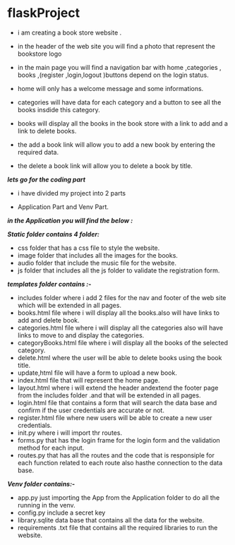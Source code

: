 # flaskProject
- i am creating a book store website .
- in the header of the web site you will find a photo that represent the bookstore logo

- in the main page you will find a navigation bar with home ,categories , books ,(register ,login,logout )buttons depend on the login status.
- home will only has a welcome message  and some informations.
- categories will have data for each category and a button to see all the books insdide this category.
- books will display all the books in the book store with a link to add and a link to delete books.
- the add a book link will allow you to add a new book by entering the required data.
- the delete a book link will allow you to delete a book by title.

*********************lets go for the coding part*********************
- i have divided my project into 2 parts

- Application Part and Venv Part.



*********************in the Application you will find the below :*********************

*********************Static folder contains 4 folder:*********************
- css folder that has a css file to style the website.
- image folder that includes all the images for the books.
- audio folder that include the music file for the website.
- js folder that includes all the js folder to validate the registration form.
                  
                  
*********************templates folder  contains :-*********************
- includes folder where i add 2 files for the nav and footer of the web site which will be extended in all pages.
- books.html  file where i will display all the books.also will have links to add and delete book.
- categories.html file where i will display all the categories also will have links to move to and display the categories.
- categoryBooks.html file where i will display all the books of the selected category.
- delete.html where the user will be able to delete books using the book title.
- update,html file will have a form to upload a new book.
- index.html file that will represent the home page.
- layout.html where i will extend the header andextend the footer page from the includes folder .and that will be extended in all pages.
- login.html file that contains a form that will search the data base and confirm if the user credentials are accurate or not.
- register.html file where new users will be able to create a new user credentials.
- init.py where i will import thr routes.
- forms.py that has the login frame for the login form and the validation method for each input.
 - routes.py that has all the routes and the code that is responsiple for each function related to each route also hasthe connection to the data base.
                                
*********************Venv folder contains:-*********************
- app.py just importing the App from the Application folder to do all the running in the venv.
- config.py  include a secret key
- library.sqlite  data base that contains all the data for the website.
- requirements .txt file that contains all the required libraries to run the website.


